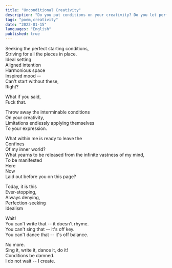 ```yaml
---
title: "Unconditional Creativity"
description: "Do you put conditions on your creativity? Do you let perfectionism block your way? Well, fuck that."
tags: "poem,creativity"
date: "2022-01-15"
languages: "English"
published: true
---
```


Seeking the perfect starting conditions,  
Striving for all the pieces in place.  
Ideal setting  
Aligned intention  
Harmonious space  
Inspired mood --  
Can't start without these,  
Right?

What if you said,  
Fuck that.

Throw away the interminable conditions  
On your creativity,  
Limitations endlessly applying themselves  
To your expression.

What within me is ready to leave the  
Confines  
Of my inner world?  
What yearns to be released from the infinite vastness of my mind,  
To be manifested  
Here  
Now  
Laid out before you on this page?

Today, it is this  
Ever-stopping,  
Always denying,  
Perfection-seeking  
Idealism

Wait!  
You can't write that -- it doesn't rhyme.  
You can't sing that -- it's off key.  
You can't dance that -- it's off balance.  

No more.  
Sing it, write it, dance it, do it!  
Conditions be damned.  
I do not wait -- I create.  
